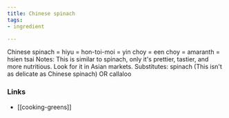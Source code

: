 ```yaml
---
title: Chinese spinach
tags:
- ingredient

---
```

Chinese spinach = hiyu = hon-toi-moi = yin choy = een choy = amaranth = hsien tsai Notes: This is similar to spinach, only it's prettier, tastier, and more nutritious. Look for it in Asian markets. Substitutes: spinach (This isn't as delicate as Chinese spinach) OR callaloo

### Links

* [[cooking-greens]]
